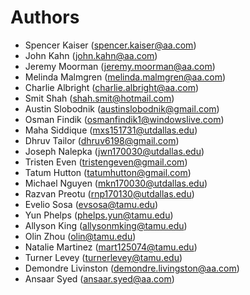 # Authors

- Spencer Kaiser (spencer.kaiser@aa.com)
- John Kahn (john.kahn@aa.com)
- Jeremy Moorman (jeremy.moorman@aa.com)
- Melinda Malmgren (melinda.malmgren@aa.com)
- Charlie Albright (charlie.albright@aa.com)
- Smit Shah (shah.smit@hotmail.com)
- Austin Slobodnik (austinslobodnik@gmail.com)
- Osman Findik (osmanfindik1@windowslive.com)
- Maha Siddique (mxs151731@utdallas.edu)
- Dhruv Tailor (dhruv6198@gmail.com)
- Joseph Nalepka (jwn170030@utdallas.edu)
- Tristen Even (tristengeven@gmail.com)
- Tatum Hutton (tatumhutton@gmail.com)
- Michael Nguyen (mkn170030@utdallas.edu)
- Razvan Preotu (rnp170130@utdallas.edu)
- Evelio Sosa (evsosa@tamu.edu)
- Yun Phelps (phelps.yun@tamu.edu)
- Allyson King (allysonmking@tamu.edu)
- Olin Zhou (olin@tamu.edu)
- Natalie Martinez (mart125074@tamu.edu)
- Turner Levey (turnerlevey@tamu.edu)
- Demondre Livinston (demondre.livingston@aa.com)
- Ansaar Syed (ansaar.syed@aa.com)
